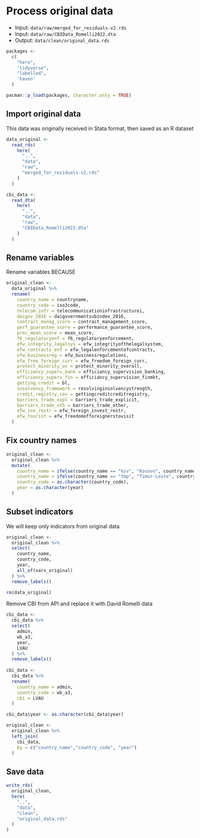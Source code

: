 # Process original data

- Input: `data/raw/merged_for_residuals-v2.rds`
- Input: `data/raw/CBIData_Romelli2022.dta`
- Output: `data/clean/original_data.rds`



```r
packages <-
  c(
    "here",
    "tidyverse",
    "labelled",
    'haven'
  )

pacman::p_load(packages, character.only = TRUE)
```


## Import original data

This data was originally received in Stata format, then saved as an R dataset


```r
data_original <-
  read_rds(
    here(
      "..",
      "data",
      "raw",
      "merged_for_residuals-v2.rds"
    )
  )
```



```r
cbi_data <-
  read_dta(
    here(
      "..",
      "data",
      "raw",
      "CBIData_Romelli2022.dta"
    )
  )
```

## Rename variables

Rename variables BECAUSE



```r
original_clean <-
  data_original %>%
  rename(
    country_name = countryname,
    country_code = iso3code,
    telecom_infr = telecommunicationinfrastructurei,
    daigov_2016 = daigovernmentsubindex_2016,
    contract_manag_score = contract_management_score,
    perf_guarantee_score = performance_guarantee_score,
    proc_mean_score = mean_score,
    f6_regulatoryenf = f6_regulatoryenforcement,
    efw_integrity_legalsys = efw_integrityofthelegalsystem,
    efw_contracts_enf = efw_legalenforcementofcontracts,
    efw_businessreg = efw_businessregulations,
    efw_free_foreign_curr = efw_freedom_foreign_curr,
    protect_minority_ov = protect_minority_overall,
    efficiency_superv_bank = efficiancy_supervision_banking,
    efficiency_superv_fin = efficiancy_supervision_finmkt,
    getting_credit = bl,
    insolvency_framework = resolvinginsolvencystrength,
    credit_registry_cov = gettingcreditcreditregistry,
    barriers_trade_expl = barriers_trade_explicit,
    barriers_trade_oth = barriers_trade_other,
    efw_inv_restr = efw_foreign_invest_restr,
    efw_tourist = efw_freedomofforeignerstovisit
  )
```

## Fix country names


```r
original_clean <-
  original_clean %>%
  mutate(
    country_name = ifelse(country_name == "ksv", "Kosovo", country_name),
    country_name = ifelse(country_name == "tmp", "Timor-Leste", country_name),
    country_code = as.character(country_code),
    year = as.character(year)
  )
```

## Subset indicators

We will keep only indicators from original data


```r
original_clean <-
  original_clean %>%
  select(
    country_name,
    country_code,
    year,
    all_of(vars_original)
  ) %>%
  remove_labels()

rm(data_original)
```


Remove CBI from API and replace it with David Romelli data

```r
cbi_data <-
  cbi_data %>%
  select(
    admin,
    wb_a3,
    year,
    LVAU
  ) %>%
  remove_labels()
  
cbi_data <-
  cbi_data %>%
  rename(
    country_name = admin,
    country_code = wb_a3,
    cbi = LVAU
  )

cbi_data$year <- as.character(cbi_data$year)

original_clean <-
  original_clean %>%
  left_join(
    cbi_data,
    by = c("country_name","country_code", "year")
  )
```
## Save data


```r
write_rds(
  original_clean,
  here(
    "..",
    "data",
    "clean",
    "original_data.rds"
  )
)
```
